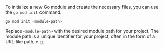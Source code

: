 To initialize a new Go module and create the necessary files, you can
use the `go mod init` command.

```bash
go mod init <module-path>
```

Replace `<module-path>` with the desired module path for your project.
The module path is a unique identifier for your project, often in the
form of a URL-like path, e.g.

